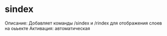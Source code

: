 # sindex

Описание: Добавляет команды /sindex и /rindex для отображения слоев на оьъекте
Активация: автоматическая  
